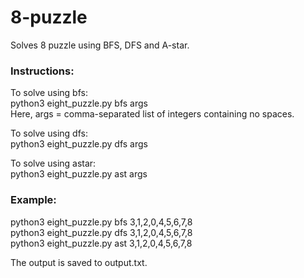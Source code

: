 # 8-puzzle
Solves 8 puzzle using BFS, DFS and A-star.

### Instructions:
To solve using bfs:
<br>python3 eight_puzzle.py bfs args 
<br>Here, args = comma-separated list of integers containing no spaces.

To solve using dfs:
<br>python3 eight_puzzle.py dfs args

To solve using astar:
<br>python3 eight_puzzle.py ast args

### Example:
python3 eight_puzzle.py bfs 3,1,2,0,4,5,6,7,8 
<br>python3 eight_puzzle.py dfs 3,1,2,0,4,5,6,7,8
<br>python3 eight_puzzle.py ast 3,1,2,0,4,5,6,7,8


The output is saved to output.txt.
